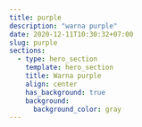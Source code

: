 ```yaml
---
title: purple
description: "warna purple"
date: 2020-12-11T10:30:32+07:00
slug: purple
sections:
  - type: hero_section
    template: hero_section
    title: Warna purple
    align: center
    has_background: true
    background:
      background_color: gray
---
```


